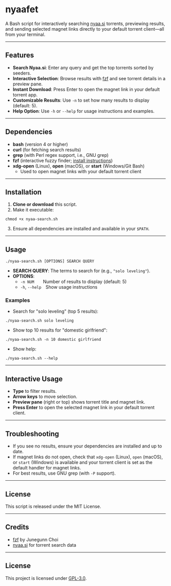 # nyaafet

A Bash script for interactively searching [nyaa.si](https://nyaa.si) torrents, previewing results, and sending selected magnet links directly to your default torrent client—all from your terminal.

---

## Features

- **Search Nyaa.si**: Enter any query and get the top torrents sorted by seeders.
- **Interactive Selection**: Browse results with [fzf](https://github.com/junegunn/fzf) and see torrent details in a preview pane.
- **Instant Download**: Press Enter to open the magnet link in your default torrent app.
- **Customizable Results**: Use `-n` to set how many results to display (default: 5).
- **Help Option**: Use `-h` or `--help` for usage instructions and examples.

---

## Dependencies

- **bash** (version 4 or higher)
- **curl** (for fetching search results)
- **grep** (with Perl regex support, i.e., GNU grep)
- **fzf** (interactive fuzzy finder; [install instructions](https://github.com/junegunn/fzf#installation))
- **xdg-open** (Linux), **open** (macOS), or **start** (Windows/Git Bash)  
  - Used to open magnet links with your default torrent client

---

## Installation

1. **Clone or download** this script.
2. Make it executable:
```
chmod +x nyaa-search.sh
```
3. Ensure all dependencies are installed and available in your `$PATH`.

---

## Usage

```
./nyaa-search.sh [OPTIONS] SEARCH QUERY
```

- **SEARCH QUERY**: The terms to search for (e.g., `"solo leveling"`).
- **OPTIONS**:
  - `-n NUM`  Number of results to display (default: 5)
  - `-h`, `--help` Show usage instructions

### Examples

- Search for "solo leveling" (top 5 results):
```
./nyaa-search.sh solo leveling
```
- Show top 10 results for "domestic girlfriend":
```
./nyaa-search.sh -n 10 domestic girlfriend
```
- Show help:
```
./nyaa-search.sh --help
```

---

## Interactive Usage

- **Type** to filter results.
- **Arrow keys** to move selection.
- **Preview pane** (right or top) shows torrent title and magnet link.
- **Press Enter** to open the selected magnet link in your default torrent client.

---

## Troubleshooting

- If you see no results, ensure your dependencies are installed and up to date.
- If magnet links do not open, check that `xdg-open` (Linux), `open` (macOS), or `start` (Windows) is available and your torrent client is set as the default handler for magnet links.
- For best results, use GNU grep (with `-P` support).

---

## License

This script is released under the MIT License.

---

## Credits

- [fzf](https://github.com/junegunn/fzf) by Junegunn Choi
- [nyaa.si](https://nyaa.si) for torrent search data

---

## License
This project is licensed under [GPL-3.0](https://raw.githubusercontent.com/Illumina/licenses/master/gpl-3.0.txt).



